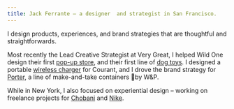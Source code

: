 ```yaml
---
title: Jack Ferrante – a designer  and strategist in San Francisco.
---
```

I design products, experiences, and brand strategies that are thoughtful and straightforwards.

Most recently the Lead Creative Strategist at Very Great, I helped Wild One design their first [pop-up&nbsp;store](wild-one-pop-up.md), and their first line of [dog&nbsp;toys](/projects/wild-one-toys.md). I designed a portable [wireless&nbsp;charger](courant-carry.md) for Courant, and I drove the brand strategy for [Porter](w-p-porter.md), a line of make-and-take containers by W&P.

While in New York, I also focused on experiential design – working on freelance projects for [Chobani](chobani.md) and [Nike](nike.md).
